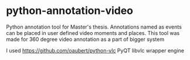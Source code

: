 # python-annotation-video

Python annotation tool for Master's thesis. Annotations named as events can be placed in user defined video moments and places. This tool was made for 360 degree video annotation as a part of bigger system

I used https://github.com/oaubert/python-vlc PyQT libvlc wrapper engine
